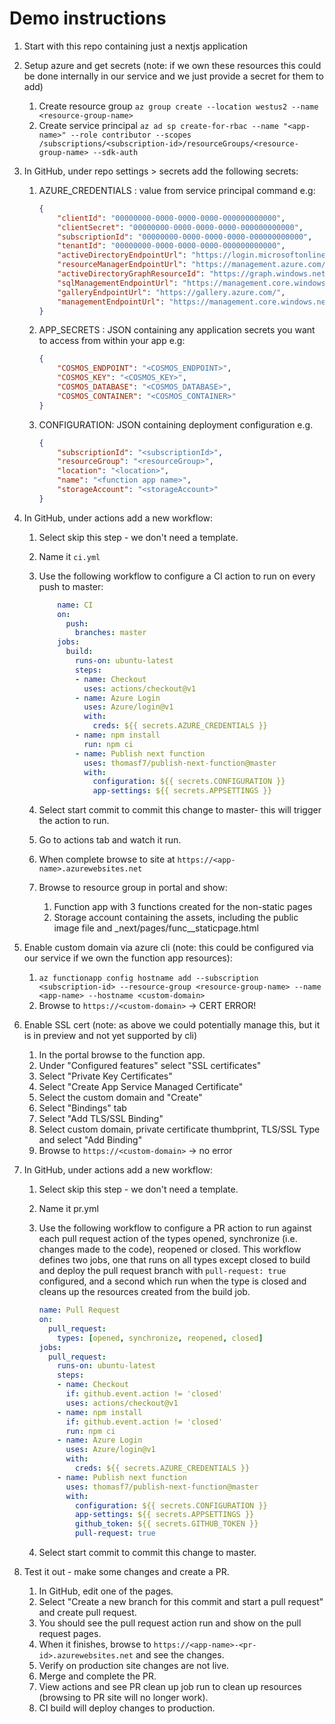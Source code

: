 # Demo instructions

1. Start with this repo containing just a nextjs application
1. Setup azure and get secrets (note: if we own these resources this could be done internally in our service and we just provide a secret for them to add)
    1. Create resource group `az group create --location westus2 --name <resource-group-name>`
    1. Create service principal `az ad sp create-for-rbac --name "<app-name>" --role contributor --scopes /subscriptions/<subscription-id>/resourceGroups/<resource-group-name> --sdk-auth`
1. In GitHub, under repo settings > secrets add the following secrets:
    1. AZURE_CREDENTIALS : value from service principal command e.g:

        ```json
        {
            "clientId": "00000000-0000-0000-0000-000000000000",
            "clientSecret": "00000000-0000-0000-0000-000000000000",
            "subscriptionId": "00000000-0000-0000-0000-000000000000",
            "tenantId": "00000000-0000-0000-0000-000000000000",
            "activeDirectoryEndpointUrl": "https://login.microsoftonline.com",
            "resourceManagerEndpointUrl": "https://management.azure.com/",
            "activeDirectoryGraphResourceId": "https://graph.windows.net/",
            "sqlManagementEndpointUrl": "https://management.core.windows.net:8443/",
            "galleryEndpointUrl": "https://gallery.azure.com/",
            "managementEndpointUrl": "https://management.core.windows.net/"
        }
        ```

    1. APP_SECRETS : JSON containing any application secrets you want to access from within your app e.g:

        ```json
        {
            "COSMOS_ENDPOINT": "<COSMOS_ENDPOINT>",
            "COSMOS_KEY": "<COSMOS_KEY>",
            "COSMOS_DATABASE": "<COSMOS_DATABASE>",
            "COSMOS_CONTAINER": "<COSMOS_CONTAINER>"
        }
        ```

    1. CONFIGURATION: JSON containing deployment configuration e.g.

        ```json
        {
            "subscriptionId": "<subscriptionId>",
            "resourceGroup": "<resourceGroup>",
            "location": "<location>",
            "name": "<function app name>",
            "storageAccount": "<storageAccount>"
        }
        ```

1. In GitHub, under actions add a new workflow:
    1. Select skip this step - we don't need a template.
    1. Name it `ci.yml`
    1. Use the following workflow to configure a CI action to run on every push to master:

        ```yml
            name: CI
            on:
              push:
                branches: master
            jobs:
              build:
                runs-on: ubuntu-latest
                steps:
                - name: Checkout
                  uses: actions/checkout@v1
                - name: Azure Login
                  uses: Azure/login@v1
                  with:
                    creds: ${{ secrets.AZURE_CREDENTIALS }}
                - name: npm install
                  run: npm ci
                - name: Publish next function
                  uses: thomasf7/publish-next-function@master
                  with:
                    configuration: ${{ secrets.CONFIGURATION }}
                    app-settings: ${{ secrets.APPSETTINGS }}
        ```

    1. Select start commit to commit this change to master- this will trigger the action to run.
    1. Go to actions tab and watch it run.
    1. When complete browse to site at `https://<app-name>.azurewebsites.net`
    1. Browse to resource group in portal and show:
        1. Function app with 3 functions created for the non-static pages
        1. Storage account containing the assets, including the public image file and _next/pages/func__staticpage.html
1. Enable custom domain via azure cli (note: this could be configured via our service if we own the function app resources):
    1. `az functionapp config hostname add --subscription <subscription-id> --resource-group <resource-group-name> --name <app-name> --hostname <custom-domain>`
    1. Browse to `https://<custom-domain>` -> CERT ERROR!
1. Enable SSL cert (note: as above we could potentially manage this, but it is in preview and not yet supported by cli)
    1. In the portal browse to the function app.
    1. Under "Configured features" select "SSL certificates"
    1. Select "Private Key Certificates"
    1. Select "Create App Service Managed Certificate"
    1. Select the custom domain and "Create"
    1. Select "Bindings" tab
    1. Select "Add TLS/SSL Binding"
    1. Select custom domain, private certificate thumbprint, TLS/SSL Type and select "Add Binding"
    1. Browse to `https://<custom-domain>` -> no error
1. In GitHub, under actions add a new workflow:
    1. Select skip this step - we don't need a template.
    1. Name it pr.yml
    1. Use the following workflow to configure a PR action to run against each pull request action of the types opened, synchronize (i.e. changes made to the code), reopened or closed. This workflow defines two jobs, one that runs on all types except closed to build and deploy the pull request branch with `pull-request: true` configured, and a second which run when the type is closed and cleans up the resources created from the build job.

        ```yml
        name: Pull Request
        on:
          pull_request:
            types: [opened, synchronize, reopened, closed]
        jobs:
          pull_request:
            runs-on: ubuntu-latest
            steps:
            - name: Checkout
              if: github.event.action != 'closed'
              uses: actions/checkout@v1
            - name: npm install
              if: github.event.action != 'closed'
              run: npm ci
            - name: Azure Login
              uses: Azure/login@v1
              with:
                creds: ${{ secrets.AZURE_CREDENTIALS }}
            - name: Publish next function
              uses: thomasf7/publish-next-function@master
              with:
                configuration: ${{ secrets.CONFIGURATION }}
                app-settings: ${{ secrets.APPSETTINGS }}
                github_token: ${{ secrets.GITHUB_TOKEN }}
                pull-request: true
        ```

    1. Select start commit to commit this change to master.
1. Test it out - make some changes and create a PR.
    1. In GitHub, edit one of the pages.
    1. Select "Create a new branch for this commit and start a pull request" and create pull request.
    1. You should see the pull request action run and show on the pull request pages.
    1. When it finishes, browse to `https://<app-name>-<pr-id>.azurewebsites.net` and see the changes.
    1. Verify on production site changes are not live.
    1. Merge and complete the PR.
    1. View actions and see PR clean up job run to clean up resources (browsing to PR site will no longer work).
    1. CI build will deploy changes to production.
